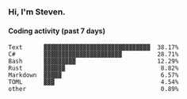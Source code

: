 ### Hi, I'm Steven.

#### Coding activity (past 7 days)
```
Text      ▓▓▓▓▓▓▓▓▓▓▓▓▓▓▓▓▓▓▓▓▓▓▓▓▓▓▓▓▓▓  38.17%
C#        ▓▓▓▓▓▓▓▓▓▓▓▓▓▓▓▓▓▓▓▓▓▓          28.71%
Bash      ▓▓▓▓▓▓▓▓▓                       12.29%
Rust      ▓▓▓▓▓▓                           8.82%
Markdown  ▓▓▓▓▓                            6.57%
TOML      ▓▓▓                              4.54%
other                                      0.89%
```
